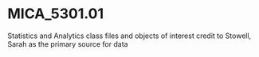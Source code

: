 # MICA_5301.01
Statistics and Analytics class files and objects of interest
credit to Stowell, Sarah as the primary source for data
